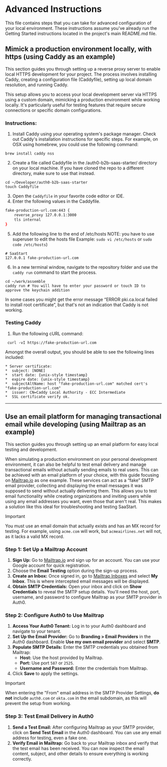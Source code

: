 # Advanced Instructions
This file contains steps that you can take for advanced configuration of your local environment. These instructions assume you've already run the Getting Started instructions located in the project's main README.md file.

## Mimick a production environment locally, with https (using Caddy as an example)

This section guides you through setting up a reverse proxy server to enable local HTTPS development for your project. The process involves installing Caddy, creating a configuration file (Caddyfile), setting up local domain resolution, and running Caddy. 

This setup allows you to access your local development server via HTTPS using a custom domain, mimicking a production environment while working locally. It's particularly useful for testing features that require secure connections or specific domain configurations.

### Instructions:

1. Install Caddy using your operating system's package manager. Check out Caddy's installation instructions for specific steps. For example, on OSX using homebrew, you could use the following command:
```shell
brew install caddy nss
```
2. Create a file called Caddyfile in the /auth0-b2b-saas-starter/ directory on your local machine. If you have cloned the repo to a different directory, make sure to use that instead.

```shell
cd ~/Developer/auth0-b2b-saas-starter
touch Caddyfile
```
3. Open the `Caddyfile` in your favorite code editor or IDE.
4. Enter the following values in the Caddyfile.
```bash
fake-production-url.com:443 {
	reverse_proxy 127.0.0.1:3000
	tls internal
}
```
5. Add the following line to the end of /etc/hosts 
NOTE: you have to use superuser to edit the hosts file
Example: `sudo vi /etc/hosts` or `sudo code /etc/hosts`)
```shell
# SaaStart
127.0.0.1 fake-production-url.com
```
6. In a new terminal window, navigate to the repository folder and use the `caddy run` command to start the process.
```shell
cd ~/work/assemble
caddy run # You will have to enter your password or touch ID to approve the keychain addition
```

In some cases you might get the error message “ERROR pki.ca.local failed to install root certificate”, but that's not an indication that Caddy is not working.

### Testing Caddy
1. Run the following cURL command:
```shell
 curl -vI https://fake-production-url.com
```

Amongst the overall output, you should be able to see the following lines included:
```shell
* Server certificate:
*  subject: [NONE]
*  start date: {unix-style timestamp}
*  expire date: {unix-style timestamp}
*  subjectAltName: host "fake-production-url.com" matched cert's "fake-production-url.com"
*  issuer: CN=Caddy Local Authority - ECC Intermediate
*  SSL certificate verify ok.
```

---

## Use an email platform for managing transactional email while developing (using Mailtrap as an example)

This section guides you through setting up an email platform for easy local testing and development.

When simulating a production environment on your personal development environment, it can also be helpful to test email delivery and manage transactional emails without actually sending emails to real users. This can be achieved with an email platform of your choice, with this guide focusing on [Mailtrap.io](https://mailtrap.io) as one example. These services can act as a “fake” SMTP email provider, collecting and displaying the email messages it was supposed to send without actually delivering them. This allows you to test email functionality while creating organizations and inviting users while using any email addresses you want, even those that aren't real. This makes a solution like this ideal for troubleshooting and testing SaaStart.

> [!IMPORTANT]
> You must use an email domain that actually exists and has an MX record for testing. For example, using `acme.com` will work, but `acmeairlines.net` will not, as it lacks a valid MX record.

### Step 1: Set Up a Mailtrap Account

1. **Sign Up:** Go to [Mailtrap.io](https://mailtrap.io) and sign up for an account. You can use your Google account for quick registration.
2. Choose the **Email Testing** option during the sign-up process.
3. **Create an Inbox:** Once signed in, go to [Mailtrap Inboxes](https://mailtrap.io/inboxes) and select **My Inbox**. This is where intercepted email messages will be displayed.
4. **Obtain SMTP Credentials:** Open your inbox and click on **Show Credentials** to reveal the SMTP setup details. You'll need the host, port, username, and password to configure Mailtrap as your SMTP provider in Auth0.

### Step 2: Configure Auth0 to Use Mailtrap

1. **Access Your Auth0 Tenant:** Log in to your Auth0 dashboard and navigate to your tenant.
2. **Set Up the Email Provider:** Go to **Branding > Email Providers** in the Auth0 dashboard. Enable **Use my own email provider** and select **SMTP**.
3. **Populate SMTP Details:** Enter the SMTP credentials you obtained from Mailtrap:
     - **Host:** Use the host provided by Mailtrap.
     - **Port:** Use port `587` or `2525`.
     - **Username and Password:** Enter the credentials from Mailtrap.
4. Click **Save** to apply the settings.

> [!IMPORTANT]
> When entering the "From" email address in the SMTP Provider Settings, **do not** include `auth0.com` or `okta.com` in the email subdomain, as this will prevent the setup from working.

### Step 3: Test Email Delivery in Auth0

1. **Send a Test Email:** After configuring Mailtrap as your SMTP provider, click on **Send Test Email** in the Auth0 dashboard. You can use any email address for testing, even a fake one.
2. **Verify Email in Mailtrap:** Go back to your Mailtrap inbox and verify that the test email has been received. You can now inspect the email content, subject, and other details to ensure everything is working correctly.

